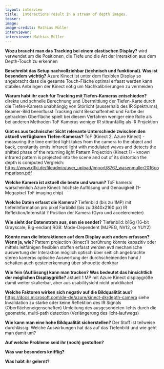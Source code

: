 ```yaml
---
layout: interview
title:  Interactions result in a stream of depth images.
teaser: 
image: 
image-credits: Mathias Müller
interviewer:
interviewee: Mathias Müller
---
```


**Wozu braucht man das Tracking bei einem elastischen Display?**
wird verwendet um die Positionen, die Tiefe und die Art der Interaktion aus dem Depth-Touch zu erkennen

**Beschreibt das Setup nachvollziehbar (technisch und funktional). Was ist besonders wichtig?**
Azure Kinect ist unter dem flexiblen Display so angebracht dass die gesamte Touch-Fläche optimal erfasst werden kann
stabiles Anbringen der Kinect nötig um Nachkalibrierungen zu vermeiden

**Warum habt ihr euch für Tracking mit Tiefen-Kameras entschieden?**
direkte und schnelle Berechnung und Übermittlung der Tiefen-Karte durch die Tiefen-Kamera
unabhängig von Störlicht (ausserhalb des IR Spektrums), Beamer-Bild beeinflusst Tracking nicht
Beschaffenheit und Farbe der getrackten Oberfläche spielt bei diesem Verfahren weniger eine Rolle als bei anderen Methoden
ToF Kameras weniger IR störanfällig als IR Projektion

**Gibt es aus technischer Sicht relevante Unterschiede zwischen den aktuell verfügbaren Tiefen-Kameras?**
ToF (Kinect 2, Azure Kinect) - measuring the time emitted light takes from the camera to the object and back, constantly emits infrared light with modulated waves and detects the shifted phase of the returning light
Pattern Projection (Kinect 1) - known infrared pattern is projected into the scene and out of its distortion
the depth is computed
Vergleich: https://www.dfki.de/fileadmin/user_upload/import/8767_wasenmuller2016comparison.pdf

**Welche Kamera ist aktuell die beste und warum?**
ToF kamera: warscheinlich Azure Kinect: höchste Auflösung und Genauigkeit (1-Megapixel ToF imaging chip)

**Welche Daten erfasst die Kamera?**
Tiefenbild (bis zu 1MP) mit tiefenInformation pro pixel
Farbbild (bis zu 3840x2160 px)
IR Reflektion/Intensität ?
Position der Kamera (Gyro und accelerometer)

**Wie sieht der Datenstrom aus, den sie sendet?**
Tiefenbild: b16g (16-bit Grayscale, Big-endian)
RGB: Mode-Dependent (MJPEG, NV12, or YUY2)

**Könnte man die Interaktionen auf dem Display auch anders erfassen? Wenn ja, wie?**
Pattern projection (kinect1)
berührung könnte kapazitiv oder mittels leitfähigen flexiblen stoffen erfasst werden
evtl mechanische auswertung der Interaktion möglich
optisch über seitlich angebrachte stereo kameras
optische Auswertung der durchscheinenden hand / schatten
auch gestenerkennung über sihouette denkbar

**Wie fein (Auflösung) kann man tracken? Was bedeutet das hinsichtlich der möglichen Displaygröße?**
aktuell 1 MP mit Azure Kinect
displaygröße damit weiter skalierbar, aber aus usabilitysicht nicht praktikabel

**Welche Faktoren wirken sich negativ auf die Bildqualität aus?**
https://docs.microsoft.com/de-de/azure/kinect-dk/depth-camera siehe Invalidation
zu starke oder keine Reflektion des IR Signals (Oberflächeneigenschaften)
Umleitung des ausgesendeten lichts durch die geometrie,  multi-path detection (Verlängerung des licht-laufwegs)

**Wie kann man eine hohe Bildqualität sicherstellen?**
Der Stoff ist teilweise durchlässig. Welche Auswirkungen hat das auf das Tiefenbild und wie geht man damit um?

**Auf welche Probleme seid ihr (noch) gestoßen?**

**Was war besonders knifflig?**

**Was habt ihr gelernt?**

